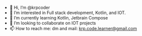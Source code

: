 - 👋 Hi, I’m @krpcoder
- 👀 I’m interested in Full stack development, Kotlin, and IOT.
- 🌱 I’m currently learning Kotlin, Jetbrain Compose
- 💞️ I’m looking to collaborate on IOT projects
- 📫 How to reach me: dm and mail: krp.code.learner@gmail.com

<!---
krpcoder/krpcoder is a ✨ special ✨ repository because its `README.md` (this file) appears on your GitHub profile.
You can click the Preview link to take a look at your changes.
--->
